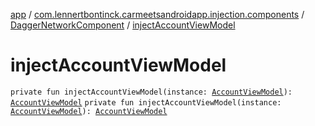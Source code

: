 [app](../../index.md) / [com.lennertbontinck.carmeetsandroidapp.injection.components](../index.md) / [DaggerNetworkComponent](index.md) / [injectAccountViewModel](./inject-account-view-model.md)

# injectAccountViewModel

`private fun injectAccountViewModel(instance: `[`AccountViewModel`](../../com.lennertbontinck.carmeetsandroidapp.viewmodels/-account-view-model/index.md)`): `[`AccountViewModel`](../../com.lennertbontinck.carmeetsandroidapp.viewmodels/-account-view-model/index.md)
`private fun injectAccountViewModel(instance: `[`AccountViewModel`](../../com.lennertbontinck.carmeetsandroidapp.viewmodels/-account-view-model/index.md)`): `[`AccountViewModel`](../../com.lennertbontinck.carmeetsandroidapp.viewmodels/-account-view-model/index.md)